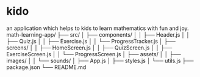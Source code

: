 # kido
an application which helps to kids to learn mathematics with fun and joy.
math-learning-app/
├── src/
│   ├── components/
│   │   ├── Header.js
│   │   ├── Quiz.js
│   │   ├── Exercise.js
│   │   └── ProgressTracker.js
│   ├── screens/
│   │   ├── HomeScreen.js
│   │   ├── QuizScreen.js
│   │   ├── ExerciseScreen.js
│   │   └── ProgressScreen.js
│   ├── assets/
│   │   ├── images/
│   │   └── sounds/
│   ├── App.js
│   ├── styles.js
│   └── utils.js
├── package.json
└── README.md
